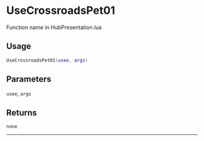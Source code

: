 # UseCrossroadsPet01
Function name in HubPresentation.lua
## Usage
```lua
UseCrossroadsPet01(usee, args)
```
## Parameters
`usee`, `args`
## Returns
`none`

---